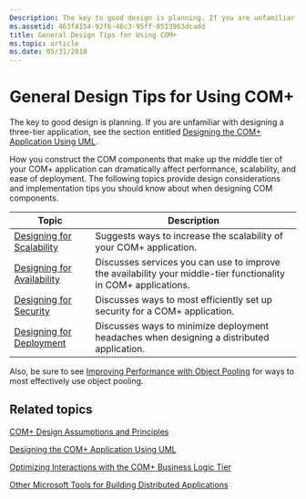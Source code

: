 ```yaml
---
Description: The key to good design is planning. If you are unfamiliar with designing a three-tier application, see the section entitled Designing the COM+ Application Using UML.
ms.assetid: 463f4154-92f6-46c3-95ff-8513963dcadd
title: General Design Tips for Using COM+
ms.topic: article
ms.date: 05/31/2018
---
```


# General Design Tips for Using COM+

The key to good design is planning. If you are unfamiliar with designing a three-tier application, see the section entitled [Designing the COM+ Application Using UML](designing-the-com--application-using-uml.md).

How you construct the COM components that make up the middle tier of your COM+ application can dramatically affect performance, scalability, and ease of deployment. The following topics provide design considerations and implementation tips you should know about when designing COM components.



| Topic                                                                   | Description                                                                                                                |
|-------------------------------------------------------------------------|----------------------------------------------------------------------------------------------------------------------------|
| [Designing for Scalability](designing-for-scalability.md)<br/>   | Suggests ways to increase the scalability of your COM+ application.<br/>                                             |
| [Designing for Availability](designing-for-availability.md)<br/> | Discusses services you can use to improve the availability your middle-tier functionality in COM+ applications.<br/> |
| [Designing for Security](designing-for-security.md)<br/>         | Discusses ways to most efficiently set up security for a COM+ application.<br/>                                      |
| [Designing for Deployment](designing-for-deployment.md)<br/>     | Discusses ways to minimize deployment headaches when designing a distributed application.<br/>                       |



 

Also, be sure to see [Improving Performance with Object Pooling](improving-performance-with-object-pooling.md) for ways to most effectively use object pooling.

## Related topics

<dl> <dt>

[COM+ Design Assumptions and Principles](com--design-assumptions-and-principles.md)
</dt> <dt>

[Designing the COM+ Application Using UML](designing-the-com--application-using-uml.md)
</dt> <dt>

[Optimizing Interactions with the COM+ Business Logic Tier](optimizing-interactions-with-the-com--business-logic-tier.md)
</dt> <dt>

[Other Microsoft Tools for Building Distributed Applications](other-microsoft-tools-for-building-distributed-applications.md)
</dt> </dl>

 

 




